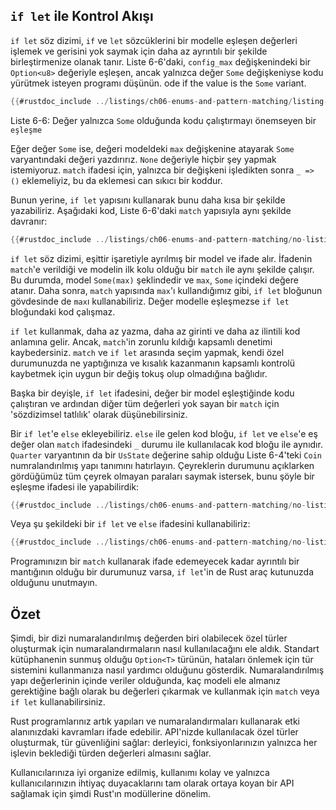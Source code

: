 ## `if let` ile Kontrol Akışı

`if let` söz dizimi, `if` ve `let` sözcüklerini bir modelle eşleşen değerleri işlemek ve gerisini 
yok saymak için daha az ayrıntılı bir şekilde birleştirmenize olanak tanır. Liste 6-6'daki, `config_max` değişkenindeki bir `Option<u8>` değeriyle eşleşen, ancak yalnızca değer `Some` değişkeniyse kodu yürütmek isteyen programı düşünün.
ode if the value is the `Some` variant.

```rust
{{#rustdoc_include ../listings/ch06-enums-and-pattern-matching/listing-06-06/src/main.rs:here}}
```

<span class="caption">Liste 6-6: Değer yalnızca `Some` olduğunda kodu çalıştırmayı önemseyen bir `eşleşme`</span>

Eğer değer `Some` ise, değeri modeldeki `max` değişkenine atayarak `Some` varyantındaki değeri yazdırırız. 
`None` değeriyle hiçbir şey yapmak istemiyoruz. `match` ifadesi için, yalnızca bir değişkeni işledikten sonra `_ => ()` eklemeliyiz, 
bu da eklemesi can sıkıcı bir koddur.

Bunun yerine, `if let` yapısını kullanarak bunu daha kısa bir şekilde yazabiliriz. 
Aşağıdaki kod, Liste 6-6'daki `match` yapısıyla aynı şekilde davranır:

```rust
{{#rustdoc_include ../listings/ch06-enums-and-pattern-matching/no-listing-12-if-let/src/main.rs:here}}
```

`if let` söz dizimi, eşittir işaretiyle ayrılmış bir model ve ifade alır. 
İfadenin `match`'e verildiği ve modelin ilk kolu olduğu bir `match` ile aynı şekilde çalışır. 
Bu durumda, model `Some(max)` şeklindedir ve `max`, `Some` içindeki değere atanır. Daha sonra, `match` yapısında `max`'ı kullandığımız gibi, 
`if let` bloğunun gövdesinde de `max`ı kullanabiliriz. Değer modelle eşleşmezse `if let` bloğundaki kod çalışmaz.

`if let` kullanmak, daha az yazma, daha az girinti ve daha az ilintili kod anlamına gelir.
Ancak, `match`'in zorunlu kıldığı kapsamlı denetimi kaybedersiniz. `match` ve `if let` arasında seçim yapmak, 
kendi özel durumunuzda ne yaptığınıza ve kısalık kazanmanın kapsamlı kontrolü kaybetmek için uygun bir değiş tokuş olup olmadığına bağlıdır.

Başka bir deyişle, `if let` ifadesini, değer bir model eşleştiğinde kodu çalıştıran ve ardından diğer tüm değerleri yok sayan bir `match` için 'sözdizimsel tatlılık' olarak düşünebilirsiniz.

Bir `if let`'e `else` ekleyebiliriz. `else` ile gelen kod bloğu, `if let` ve `else`'e eş değer olan `match` ifadesindeki `_` 
durumu ile kullanılacak kod bloğu ile aynıdır. `Quarter` varyantının da bir `UsState` değerine sahip olduğu Liste 6-4'teki 
`Coin` numralandırılmış yapı tanımını hatırlayın. Çeyreklerin durumunu açıklarken gördüğümüz tüm çeyrek olmayan paraları saymak istersek, 
bunu şöyle bir eşleşme ifadesi ile yapabilirdik:

```rust
{{#rustdoc_include ../listings/ch06-enums-and-pattern-matching/no-listing-13-count-and-announce-match/src/main.rs:here}}
```

Veya şu şekildeki bir `if let` ve `else` ifadesini kullanabiliriz:

```rust
{{#rustdoc_include ../listings/ch06-enums-and-pattern-matching/no-listing-14-count-and-announce-if-let-else/src/main.rs:here}}
```

Programınızın bir `match` kullanarak ifade edemeyecek kadar ayrıntılı bir mantığının olduğu bir durumunuz varsa, 
`if let`'in de Rust araç kutunuzda olduğunu unutmayın.

## Özet

Şimdi, bir dizi numaralandırılmış değerden biri olabilecek özel türler oluşturmak için 
numaralandırmaların nasıl kullanılacağını ele aldık. Standart kütüphanenin sunmuş olduğu `Option<T>` türünün, 
hataları önlemek için tür sistemini kullanmanıza nasıl yardımcı olduğunu gösterdik. 
Numaralandırılmış yapı değerlerinin içinde veriler olduğunda, 
kaç modeli ele almanız gerektiğine bağlı olarak bu değerleri çıkarmak ve kullanmak için `match` veya `if let` kullanabilirsiniz.

Rust programlarınız artık yapıları ve numaralandırmaları kullanarak etki alanınızdaki kavramları ifade edebilir. 
API'nizde kullanılacak özel türler oluşturmak, tür güvenliğini sağlar: derleyici, fonksiyonlarınızın yalnızca her işlevin beklediği türden değerleri almasını sağlar.

Kullanıcılarınıza iyi organize edilmiş, kullanımı kolay ve yalnızca kullanıcılarınızın ihtiyaç duyacaklarını tam olarak ortaya koyan bir API sağlamak için şimdi Rust'ın modüllerine dönelim.
